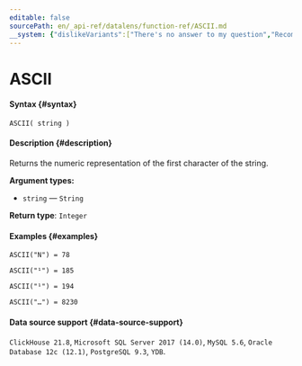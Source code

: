 ```yaml
---
editable: false
sourcePath: en/_api-ref/datalens/function-ref/ASCII.md
__system: {"dislikeVariants":["There's no answer to my question","Recommendations aren't helpful","Content does not match the title","Other"]}
---
```


# ASCII



#### Syntax {#syntax}


```
ASCII( string )
```

#### Description {#description}
Returns the numeric representation of the first character of the string.

**Argument types:**
- `string` — `String`


**Return type**: `Integer`

#### Examples {#examples}

```
ASCII("N") = 78
```

```
ASCII("¹") = 185
```

```
ASCII("¹") = 194
```

```
ASCII("…") = 8230
```


#### Data source support {#data-source-support}

`ClickHouse 21.8`, `Microsoft SQL Server 2017 (14.0)`, `MySQL 5.6`, `Oracle Database 12c (12.1)`, `PostgreSQL 9.3`, `YDB`.
